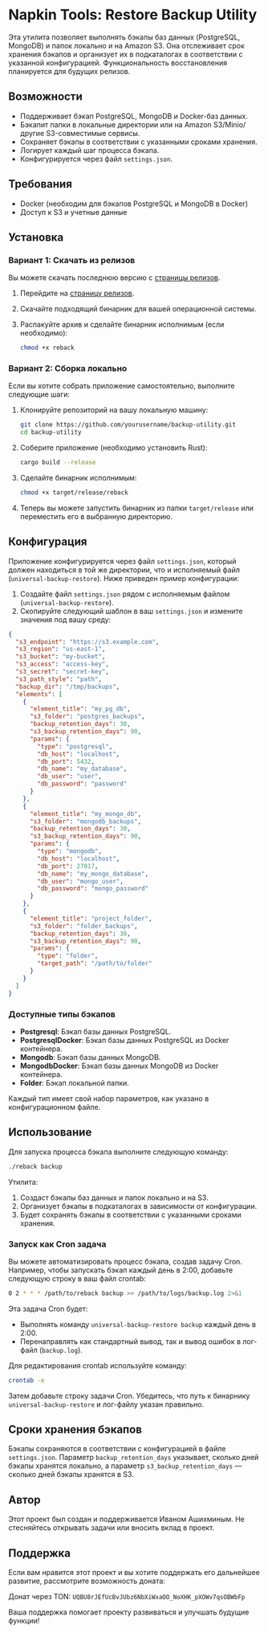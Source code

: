 # Napkin Tools: Restore Backup Utility

Эта утилита позволяет выполнять бэкапы баз данных (PostgreSQL, MongoDB) и папок локально и на Amazon S3. Она отслеживает
срок хранения бэкапов и организует их в подкаталогах в соответствии с указанной конфигурацией. Функциональность
восстановления планируется для будущих релизов.

## Возможности

- Поддерживает бэкап PostgreSQL, MongoDB и Docker-баз данных.
- Бэкапит папки в локальные директории или на Amazon S3/Minio/другие S3-совместимые сервисы.
- Сохраняет бэкапы в соответствии с указанными сроками хранения.
- Логирует каждый шаг процесса бэкапа.
- Конфигурируется через файл `settings.json`.

## Требования

- Docker (необходим для бэкапов PostgreSQL и MongoDB в Docker)
- Доступ к S3 и учетные данные

## Установка

### Вариант 1: Скачать из релизов

Вы можете скачать последнюю версию с [страницы релизов](https://github.com/yourusername/backup-utility/releases).

1. Перейдите на [страницу релизов](https://github.com/yourusername/backup-utility/releases).
2. Скачайте подходящий бинарник для вашей операционной системы.
3. Распакуйте архив и сделайте бинарник исполнимым (если необходимо):

    ```bash
    chmod +x reback
    ```

### Вариант 2: Сборка локально

Если вы хотите собрать приложение самостоятельно, выполните следующие шаги:

1. Клонируйте репозиторий на вашу локальную машину:

    ```bash
    git clone https://github.com/yourusername/backup-utility.git
    cd backup-utility
    ```

2. Соберите приложение (необходимо установить Rust):

    ```bash
    cargo build --release
    ```

3. Сделайте бинарник исполнимым:

    ```bash
    chmod +x target/release/reback
    ```

4. Теперь вы можете запустить бинарник из папки `target/release` или переместить его в выбранную директорию.

## Конфигурация

Приложение конфигурируется через файл `settings.json`, который должен находиться в той же директории, что и исполняемый
файл (`universal-backup-restore`). Ниже приведен пример конфигурации:

1. Создайте файл `settings.json` рядом с исполняемым файлом (`universal-backup-restore`).
2. Скопируйте следующий шаблон в ваш `settings.json` и измените значения под вашу среду:

```json
{
  "s3_endpoint": "https://s3.example.com",
  "s3_region": "us-east-1",
  "s3_bucket": "my-bucket",
  "s3_access": "access-key",
  "s3_secret": "secret-key",
  "s3_path_style": "path",
  "backup_dir": "/tmp/backups",
  "elements": [
    {
      "element_title": "my_pg_db",
      "s3_folder": "postgres_backups",
      "backup_retention_days": 30,
      "s3_backup_retention_days": 90,
      "params": {
        "type": "postgresql",
        "db_host": "localhost",
        "db_port": 5432,
        "db_name": "my_database",
        "db_user": "user",
        "db_password": "password"
      }
    },
    {
      "element_title": "my_mongo_db",
      "s3_folder": "mongodb_backups",
      "backup_retention_days": 30,
      "s3_backup_retention_days": 90,
      "params": {
        "type": "mongodb",
        "db_host": "localhost",
        "db_port": 27017,
        "db_name": "my_mongo_database",
        "db_user": "mongo_user",
        "db_password": "mongo_password"
      }
    },
    {
      "element_title": "project_folder",
      "s3_folder": "folder_backups",
      "backup_retention_days": 30,
      "s3_backup_retention_days": 90,
      "params": {
        "type": "folder",
        "target_path": "/path/to/folder"
      }
    }
  ]
}
```

### Доступные типы бэкапов

- **Postgresql**: Бэкап базы данных PostgreSQL.
- **PostgresqlDocker**: Бэкап базы данных PostgreSQL из Docker контейнера.
- **Mongodb**: Бэкап базы данных MongoDB.
- **MongodbDocker**: Бэкап базы данных MongoDB из Docker контейнера.
- **Folder**: Бэкап локальной папки.

Каждый тип имеет свой набор параметров, как указано в конфигурационном файле.

## Использование

Для запуска процесса бэкапа выполните следующую команду:

```bash
./reback backup
```

Утилита:

1. Создаст бэкапы баз данных и папок локально и на S3.
2. Организует бэкапы в подкаталогах в зависимости от конфигурации.
3. Будет сохранять бэкапы в соответствии с указанными сроками хранения.

### Запуск как Cron задача

Вы можете автоматизировать процесс бэкапа, создав задачу Cron. Например, чтобы запускать бэкап каждый день в 2:00,
добавьте следующую строку в ваш файл crontab:

```bash
0 2 * * * /path/to/reback backup >> /path/to/logs/backup.log 2>&1
```

Эта задача Cron будет:

- Выполнять команду `universal-backup-restore backup` каждый день в 2:00.
- Перенаправлять как стандартный вывод, так и вывод ошибок в лог-файл (`backup.log`).

Для редактирования crontab используйте команду:

```bash
crontab -e
```

Затем добавьте строку задачи Cron. Убедитесь, что путь к бинарнику `universal-backup-restore` и лог-файлу указан
правильно.

## Сроки хранения бэкапов

Бэкапы сохраняются в соответствии с конфигурацией в файле `settings.json`. Параметр `backup_retention_days` указывает,
сколько дней бэкапы хранятся локально, а параметр `s3_backup_retention_days` — сколько дней бэкапы хранятся в S3.

## Автор

Этот проект был создан и поддерживается Иваном Ашихминым. Не стесняйтесь открывать задачи или вносить вклад в проект.

## Поддержка

Если вам нравится этот проект и вы хотите поддержать его дальнейшее развитие, рассмотрите возможность доната:

Донат через TON: `UQBU8rJEfUcBvJUbz6NbXiWxaOO_NoXHK_pXOWv7qsOBWbFp`

Ваша поддержка помогает проекту развиваться и улучшать будущие функции!
